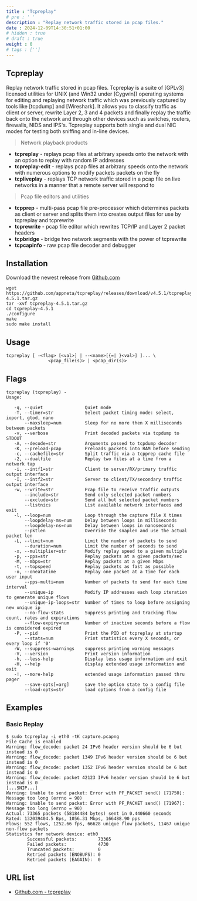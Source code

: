```yaml
---
title : "Tcpreplay"
# pre : ' '
description : "Replay network traffic stored in pcap files."
date : 2024-12-09T14:30:51+01:00
# hidden : true
# draft : true
weight : 0
# tags : ['']
---
```


## Tcpreplay

Replay network traffic stored in pcap files. Tcpreplay is a suite of [GPLv3] licensed utilities for UNIX (and Win32 under [Cygwin]) operating systems for editing and replaying network traffic which was previously captured by tools like [tcpdump] and [Wireshark]. It allows you to classify traffic as client or server, rewrite Layer 2, 3 and 4 packets and finally replay the traffic back onto the network and through other devices such as switches, routers, firewalls, NIDS and IPS's. Tcpreplay supports both single and dual NIC modes for testing both sniffing and in-line devices.

> Network playback products

- **tcpreplay** - replays pcap files at arbitrary speeds onto the network with an option to replay with random IP addresses
- **tcpreplay-edit** - replays pcap files at arbitrary speeds onto the network with numerous options to modify packets packets on the fly
- **tcpliveplay** - replays TCP network traffic stored in a pcap file on live networks in a manner that a remote server will respond to

> Pcap file editors and utilities

- **tcpprep** - multi-pass pcap file pre-processor which determines packets as client or server and splits them into creates output files for use by tcpreplay and tcprewrite
- **tcprewrite** - pcap file editor which rewrites TCP/IP and Layer 2 packet headers
- **tcpbridge** - bridge two network segments with the power of tcprewrite
- **tcpcapinfo** - raw pcap file decoder and debugger

## Installation

Download the newest release from [Github.com](https://github.com/appneta/tcpreplay/releases)

```plain
wget https://github.com/appneta/tcpreplay/releases/download/v4.5.1/tcpreplay-4.5.1.tar.gz
tar -xvf tcpreplay-4.5.1.tar.gz
cd tcpreplay-4.5.1
./configure
make
sudo make install
```

## Usage

```plain
tcpreplay [ -<flag> [<val>] | --<name>[{=| }<val>] ]... \
                <pcap_file(s)> | <pcap_dir(s)>
```

## Flags

```plain
tcpreplay (tcpreplay) - 
Usage:  

   -q, --quiet                Quiet mode
   -T, --timer=str            Select packet timing mode: select, ioport, gtod, nano
       --maxsleep=num         Sleep for no more then X milliseconds between packets
   -v, --verbose              Print decoded packets via tcpdump to STDOUT
   -A, --decode=str           Arguments passed to tcpdump decoder
   -K, --preload-pcap         Preloads packets into RAM before sending
   -c, --cachefile=str        Split traffic via a tcpprep cache file
   -2, --dualfile             Replay two files at a time from a network tap
   -i, --intf1=str            Client to server/RX/primary traffic output interface
   -I, --intf2=str            Server to client/TX/secondary traffic output interface
   -w, --write=str            Pcap file to receive traffic outputs
       --include=str          Send only selected packet numbers
       --exclude=str          Send all but selected packet numbers
       --listnics             List available network interfaces and exit
   -l, --loop=num             Loop through the capture file X times
       --loopdelay-ms=num     Delay between loops in milliseconds
       --loopdelay-ns=num     Delay between loops in nanoseconds
       --pktlen               Override the snaplen and use the actual packet len
   -L, --limit=num            Limit the number of packets to send
       --duration=num         Limit the number of seconds to send
   -x, --multiplier=str       Modify replay speed to a given multiple
   -p, --pps=str              Replay packets at a given packets/sec
   -M, --mbps=str             Replay packets at a given Mbps
   -t, --topspeed             Replay packets as fast as possible
   -o, --oneatatime           Replay one packet at a time for each user input
       --pps-multi=num        Number of packets to send for each time interval
       --unique-ip            Modify IP addresses each loop iteration to generate unique flows
       --unique-ip-loops=str  Number of times to loop before assigning new unique ip
       --no-flow-stats        Suppress printing and tracking flow count, rates and expirations
       --flow-expiry=num      Number of inactive seconds before a flow is considered expired
   -P, --pid                  Print the PID of tcpreplay at startup
       --stats=num            Print statistics every X seconds, or every loop if '0'
   -W, --suppress-warnings    suppress printing warning messages
   -V, --version              Print version information
   -h, --less-help            Display less usage information and exit
   -H, --help                 display extended usage information and exit
   -!, --more-help            extended usage information passed thru pager
       --save-opts[=arg]      save the option state to a config file
       --load-opts=str        load options from a config file
```

## Examples

### Basic Replay

```plain
$ sudo tcpreplay -i eth0 -tK capture.pcapng
File Cache is enabled
Warning: flow_decode: packet 24 IPv6 header version should be 6 but instead is 0
Warning: flow_decode: packet 1349 IPv6 header version should be 6 but instead is 0
Warning: flow_decode: packet 1352 IPv6 header version should be 6 but instead is 0
Warning: flow_decode: packet 42123 IPv6 header version should be 6 but instead is 0
[...SNIP...]
Warning: Unable to send packet: Error with PF_PACKET send() [71750]: Message too long (errno = 90)
Warning: Unable to send packet: Error with PF_PACKET send() [71967]: Message too long (errno = 90)
Actual: 73365 packets (58184484 bytes) sent in 0.440660 seconds
Rated: 132039404.5 Bps, 1056.31 Mbps, 166488.90 pps
Flows: 552 flows, 1252.66 fps, 66628 unique flow packets, 11467 unique non-flow packets
Statistics for network device: eth0
        Successful packets:        73365
        Failed packets:            4730
        Truncated packets:         0
        Retried packets (ENOBUFS): 0
        Retried packets (EAGAIN):  0
```

## URL list

- [Github.com - tcpreplay](https://github.com/appneta/tcpreplay)
